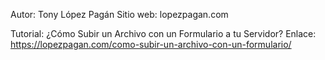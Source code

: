 Autor: Tony López Pagán
Sitio web: lopezpagan.com

Tutorial: ¿Cómo Subir un Archivo con un Formulario a tu Servidor?
Enlace: https://lopezpagan.com/como-subir-un-archivo-con-un-formulario/
